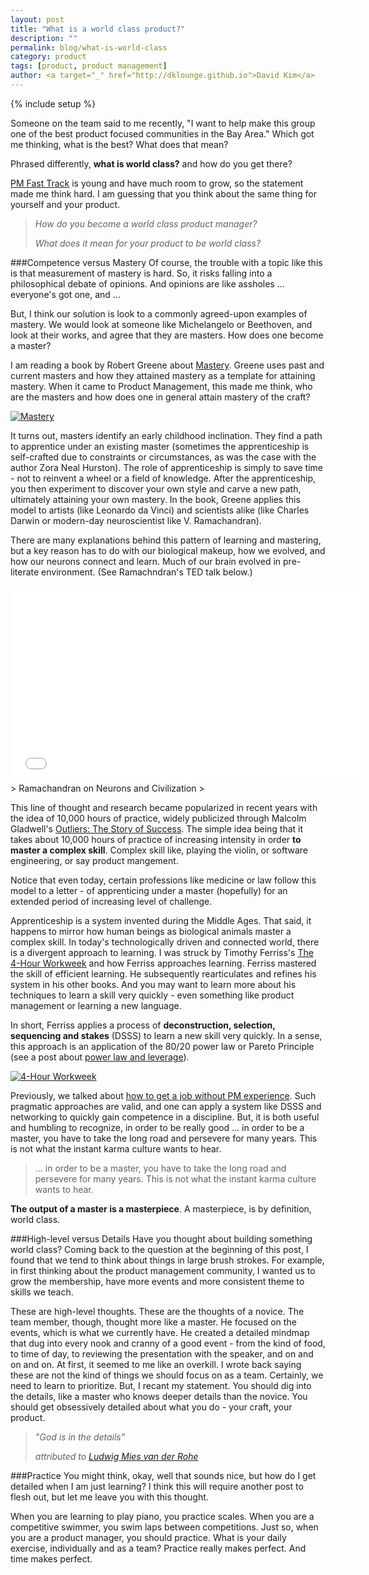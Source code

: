 ```yaml
---
layout: post
title: "What is a world class product?"
description: ""
permalink: blog/what-is-world-class
category: product
tags: [product, product management]
author: <a target="_" href="http://dklounge.github.io">David Kim</a>
---
```

{% include setup %}

Someone on the team said to me recently, "I want to help make this group one of the best product focused communities in the Bay Area." Which got me thinking, what is the best? What does that mean?

Phrased differently, __what is world class?__ and how do you get there?

[PM Fast Track](http://productmanagementfasttrack.com) is young and have much room to grow, so the statement made me think hard. I am guessing that you think about the same thing for yourself and your product.

> _How do you become a world class product manager?_
>
> _What does it mean for your product to be world class?_

###Competence versus Mastery
Of course, the trouble with a topic like this is that measurement of mastery is hard. So, it risks falling into a philosophical debate of opinions. And opinions are like assholes ... everyone\'s got one, and ...

But, I think our solution is look to a commonly agreed-upon examples of mastery. We would look at someone like Michelangelo or Beethoven, and look at their works, and agree that they are masters. How does one become a master?

I am reading a book by Robert Greene about [Mastery](http://www.amazon.com/gp/product/B007V65PBK/ref=as_li_ss_tl?ie=UTF8&camp=1789&creative=390957&creativeASIN=B007V65PBK&linkCode=as2&tag=techpr0c-20). Greene uses past and current masters and how they attained mastery as a template for attaining mastery. When it came to Product Management, this made me think, who are the masters and how does one in general attain mastery of the craft?

[![Mastery]({{site.url}}/assets/images/2014-03-28_Mastery.jpg "Mastery")](http://www.amazon.com/gp/product/B007V65PBK/ref=as_li_ss_tl?ie=UTF8&camp=1789&creative=390957&creativeASIN=B007V65PBK&linkCode=as2&tag=techpr0c-20)

It turns out, masters identify an early childhood inclination. They find a path to apprentice under an existing master (sometimes the apprenticeship is self-crafted due to constraints or circumstances, as was the case with the author Zora Neal Hurston). The role of apprenticeship is simply to save time - not to reinvent a wheel or a field of knowledge. After the apprenticeship, you then experiment to discover your own style and carve a new path, ultimately attaining your own mastery. In the book, Greene applies this model to artists (like Leonardo da Vinci) and scientists alike (like Charles Darwin or modern-day neuroscientist like V. Ramachandran).

There are many explanations behind this pattern of learning and mastering, but a key reason has to do with our biological makeup, how we evolved, and how our neurons connect and learn. Much of our brain evolved in pre-literate environment. (See Ramachndran\'s TED talk below.)

<iframe width="560" height="315" src="//www.youtube.com/embed/t0pwKzTRG5E?rel=0" frameborder="0" allowfullscreen="allow">
</iframe>
> Ramachandran on Neurons and Civilization
>

This line of thought and research became popularized in recent years with the idea of 10,000 hours of practice, widely publicized through Malcolm Gladwell\'s [Outliers: The Story of Success](http://www.amazon.com/gp/product/B001ANYDAO/ref=as_li_ss_tl?ie=UTF8&camp=1789&creative=390957&creativeASIN=B001ANYDAO&linkCode=as2&tag=techpr0c-20). The simple idea being that it takes about 10,000 hours of practice of increasing intensity in order __to master a complex skill__. Complex skill like, playing the violin, or software engineering, or say product mangement.

Notice that even today, certain professions like medicine or law follow this model to a letter - of apprenticing under a master (hopefully) for an extended period of increasing level of challenge.

Apprenticeship is a system invented during the Middle Ages. That said, it happens to mirror how human beings as biological animals master a complex skill. In today\'s technologically driven and connected world, there is a divergent approach to learning. I was struck by Timothy Ferriss\'s [The 4-Hour Workweek](http://www.amazon.com/gp/product/B002WE46UW/ref=as_li_ss_tl?ie=UTF8&camp=1789&creative=390957&creativeASIN=B002WE46UW&linkCode=as2&tag=techpr0c-20) and how Ferriss approaches learning. Ferriss mastered the skill of efficient learning. He subsequently rearticulates and refines his system in his other books. And you may want to learn more about his techniques to learn a skill very quickly - even something like product management or learning a new language.

In short, Ferriss applies a process of __deconstruction, selection, sequencing and stakes__ (DSSS) to learn a new skill very quickly. In a sense, this approach is an application of the 80/20 power law or Pareto Principle (see a post about [power law and leverage](http://dklounge.github.io/paradox-of-leverage/)).

[![4-Hour Workweek]({{site.url}}/assets/images/2014-03-28_4Hour.jpg "4-Hour Workweek")](http://www.amazon.com/gp/product/B002WE46UW/ref=as_li_ss_tl?ie=UTF8&camp=1789&creative=390957&creativeASIN=B002WE46UW&linkCode=as2&tag=techpr0c-20)

Previously, we talked about [how to get a job without PM experience](http://productmanagementfasttrack.com/blog/overcome-experience-deficit-for-job/). Such pragmatic approaches are valid, and one can apply a system like DSSS and networking to quickly gain competence in a discipline. But, it is both useful and humbling to recognize, in order to be really good ... in order to be a master, you have to take the long road and persevere for many years. This is not what the instant karma culture wants to hear.

> ... in order to be a master, you have to take the long road and persevere for many years. This is not what the instant karma culture wants to hear.
>

__The output of a master is a masterpiece__. A masterpiece, is by definition, world class.

###High-level versus Details
Have you thought about building something world class? Coming back to the question at the beginning of this post, I found that we tend to think about things in large brush strokes. For example, in first thinking about the product management community, I wanted us to grow the membership, have more events and more consistent theme to skills we teach.

These are high-level thoughts. These are the thoughts of a novice. The team member, though, thought more like a master. He focused on the events, which is what we currently have. He created a detailed mindmap that dug into every nook and cranny of a good event - from the kind of food, to time of day, to reviewing the presentation with the speaker, and on and on and on. At first, it seemed to me like an overkill. I wrote back saying these are not the kind of things we should focus on as a team. Certainly, we need to learn to prioritize. But, I recant my statement. You should dig into the details, like a master who knows deeper details than the novice. You should get obsessively detailed about what you do - your craft, your product.

> _"God is in the details"_
>
> _attributed to [Ludwig Mies van der Rohe](http://en.wikipedia.org/wiki/Ludwig_Mies_van_der_Rohe)_

###Practice
You might think, okay, well that sounds nice, but how do I get detailed when I am just learning? I think this will require another post to flesh out, but let me leave you with this thought.

When you are learning to play piano, you practice scales. When you are a competitive swimmer, you swim laps between competitions. Just so, when you are a product manager, you should practice. What is your daily exercise, individually and as a team? Practice really makes perfect. And time makes perfect.


